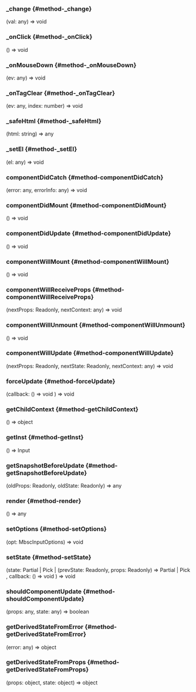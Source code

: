 ### _change {#method-_change}

(val: any) => void




### _onClick {#method-_onClick}

() => void




### _onMouseDown {#method-_onMouseDown}

(ev: any) => void




### _onTagClear {#method-_onTagClear}

(ev: any, index: number) => void




### _safeHtml {#method-_safeHtml}

(html: string) => any




### _setEl {#method-_setEl}

(el: any) => void




### componentDidCatch {#method-componentDidCatch}

(error: any, errorInfo: any) => void




### componentDidMount {#method-componentDidMount}

() => void




### componentDidUpdate {#method-componentDidUpdate}

() => void




### componentWillMount {#method-componentWillMount}

() => void




### componentWillReceiveProps {#method-componentWillReceiveProps}

(nextProps: Readonly, nextContext: any) => void




### componentWillUnmount {#method-componentWillUnmount}

() => void




### componentWillUpdate {#method-componentWillUpdate}

(nextProps: Readonly, nextState: Readonly, nextContext: any) => void




### forceUpdate {#method-forceUpdate}

(callback: () => void
) => void




### getChildContext {#method-getChildContext}

() => object




### getInst {#method-getInst}

() => Input




### getSnapshotBeforeUpdate {#method-getSnapshotBeforeUpdate}

(oldProps: Readonly, oldState: Readonly) => any




### render {#method-render}

() => any




### setOptions {#method-setOptions}

(opt: MbscInputOptions) => void




### setState {#method-setState}

(state: Partial &#124; Pick &#124; (prevState: Readonly, props: Readonly) => Partial &#124; Pick
, callback: () => void
) => void




### shouldComponentUpdate {#method-shouldComponentUpdate}

(props: any, state: any) => boolean




### getDerivedStateFromError {#method-getDerivedStateFromError}

(error: any) => object




### getDerivedStateFromProps {#method-getDerivedStateFromProps}

(props: object, state: object) => object



